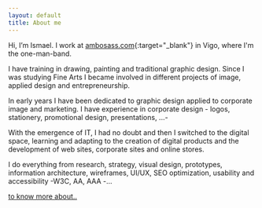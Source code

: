 ```yaml
---
layout: default
title: About me
---
```



Hi, I’m Ismael. I work at [ambosass.com](http://ambosass.com){:target="_blank"} in Vigo, where I'm the one-man-band.

I have training in drawing, painting and traditional graphic design. Since I was studying Fine Arts I became involved in different projects of image, applied design and entrepreneurship.

In early years I have been dedicated to graphic design applied to corporate image and marketing. I have experience in corporate design - logos, stationery, promotional design, presentations, ...-

With the emergence of IT, I had no doubt and then I switched to the digital space, learning and adapting to the creation of digital products and the development of web sites, corporate sites and online stores.

I do everything from research, strategy, visual design, prototypes, information architecture, wireframes, UI/UX, SEO optimization, usability and accessibility -W3C, AA, AAA -...



[to know more about..](/cv)
